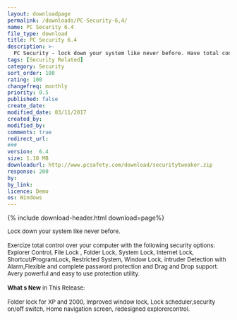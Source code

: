 ```yaml
---
layout: downloadpage
permalink: /downloads/PC-Security-6,4/
name: PC Security 6.4
file_type: download
title: PC Security 6.4
description: >-
  PC Security - lock down your system like never before. Have total control over your computer
tags: [Security Related]
category: Security
sort_order: 100
rating: 100
changefreq: monthly
priority: 0.5
published: false
create_date:
modified_date: 03/11/2017
created_by:
modified_by:
comments: true
redirect_url:
###
version:  6.4
size: 1.10 MB
downloadurl: http://www.pcsafety.com/download/securitytweaker.zip
response: 200
by:
by_link:
licence: Demo
os: Windows
---
```


{% include download-header.html download=page%}

<p style="fix-download-text !important">
<p><font size="2"><p>Lock down your system like never before. <br />
<br />
Exercize total control over your computer with the following security options: Explorer Control, File Lock , Folder Lock, System Lock, Internet Lock, Shortcut/ProgramLock, Restricted System, Window Lock, intruder Detection with Alarm,Flexible and complete password protection and Drag and Drop support. Avery powerful and easy to use protection utility.<br />
<br />
<strong>What s New</strong> in This Release:<br />
<br />
Folder lock for XP and 2000, Improved window lock, Lock scheduler,security on/off switch, Home navigation screen, redesigned explorercontrol.</p></p></p>

